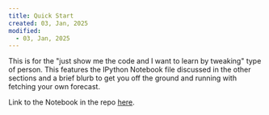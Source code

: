 ```yaml
---
title: Quick Start
created: 03, Jan, 2025
modified:
  - 03, Jan, 2025
---
```


This is for the "just show me the code and I want to learn by tweaking" type of person. This features the IPython Notebook file discussed in the other sections and a brief blurb to get you off the ground and running with fetching your own forecast.

Link to the Notebook in the repo [here](https://github.com/quantumrook/quantumrook.github.io/blob/main/source/content/Tutorials/Fetching%20your%20own%20Forecast%20(IPython)/Forecaster.ipynb).